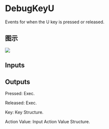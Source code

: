 # DebugKeyU

Events for when the U key is pressed or released.

## 图示

![]($-20221218-19205602.png)

## Inputs

## Outputs

Pressed: Exec.

Released: Exec.

Key: Key Structure.

Action Value: Input Action Value Structure.

